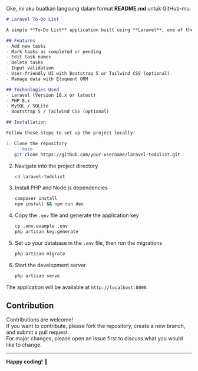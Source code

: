 Oke, ini aku buatkan langsung dalam format **README.md** untuk GitHub-mu:

```markdown
# Laravel To-Do List

A simple **To-Do List** application built using **Laravel**, one of the most powerful PHP frameworks. This app allows users to easily add, edit, mark as completed, and delete tasks with a clean and responsive interface.

## Features
- Add new tasks
- Mark tasks as completed or pending
- Edit task names
- Delete tasks
- Input validation
- User-friendly UI with Bootstrap 5 or Tailwind CSS (optional)
- Manage data with Eloquent ORM

## Technologies Used
- Laravel (Version 10.x or latest)
- PHP 8.x
- MySQL / SQLite
- Bootstrap 5 / Tailwind CSS (optional)

## Installation

Follow these steps to set up the project locally:

1. Clone the repository
   ```bash
   git clone https://github.com/your-username/laravel-todolist.git
   ```

2. Navigate into the project directory
   ```bash
   cd laravel-todolist
   ```

3. Install PHP and Node.js dependencies
   ```bash
   composer install
   npm install && npm run dev
   ```

4. Copy the `.env` file and generate the application key
   ```bash
   cp .env.example .env
   php artisan key:generate
   ```

5. Set up your database in the `.env` file, then run the migrations
   ```bash
   php artisan migrate
   ```

6. Start the development server
   ```bash
   php artisan serve
   ```

The application will be available at `http://localhost:8000`.

## Contribution

Contributions are welcome!  
If you want to contribute, please fork the repository, create a new branch, and submit a pull request.  
For major changes, please open an issue first to discuss what you would like to change.

---

**Happy coding! 🚀**
```

